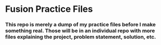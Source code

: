 # Fusion Practice Files

### This repo is merely a dump of my practice files before I make something real. Those will be in an individual repo with more files explaining the project, problem statement, solution, etc.
